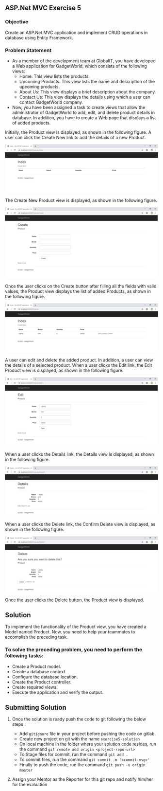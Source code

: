 ## ASP.Net MVC Exercise 5

### Objective
Create an ASP.Net MVC application and implement CRUD operations in database using Entity Framework.

### Problem Statement
* As a member of the development team at GlobalIT, you have developed a Web application for GadgetWorld, which consists of the following views:
    * Home: This view lists the products.
    * Upcoming Products: This view lists the name and description of the upcoming products.
    * About Us: This view displays a brief description about the company.
    * Contact Us: This view displays the details using which a user can contact GadgetWorld company.
* Now, you have been assigned a task to create views that allow the administrator of GadgetWorld to add, edit, and delete product details in database. In addition, you have to create a Web page that displays a list of added products.

Initially, the Product view is displayed, as shown in the following figure. A user can click the Create New link to add the details of a new Product.

![IndexPage](Screenshots/Index.jpg)

The Create New Product view is displayed, as shown in the following figure.

![CreatePage](Screenshots/Create.jpg)

Once the user clicks on the Create button after filling all the fields with valid values, the Product view displays the list of added Products, as shown in the following figure.

![ProductsPage](Screenshots/Products.jpg)

A user can edit and delete the added product. In addition, a user can view the details of a selected product. When a user clicks the Edit link, the Edit Product view is displayed, as shown in the following figure.

![EditPage](Screenshots/Edit.jpg)

When a user clicks the Details link, the Details view is displayed, as shown in the following figure.

![DetailsPage](Screenshots/Details.jpg)

When a user clicks the Delete link, the Confirm Delete view is displayed, as shown in the following figure.

![DeletePage](Screenshots/Delete.jpg)

Once the user clicks the Delete button, the Product view is displayed.

## Solution
To implement the functionality of the Product view, you have created a Model named Product.
Now, you need to help your teammates to accomplish the preceding task.

### To solve the preceding problem, you need to perform the following tasks:
* Create a Product model.
* Create a database context.
* Configure the database location.
* Create the Product controller.
* Create required views.
* Execute the application and verify the output.

## Submitting Solution
1. Once the solution is ready push the code to git following the below steps :
    * Add `gitignore` file in your project before pushing the code on gitlab.
    * Create new project on git with the name `exercise5-solution`
    * On local machine in the folder where your solution code resides, run the command `git remote add origin <project-repo-url>`
    * To Stage files for commit, run the command `git add .`
    * To commit files, run the command `git commit -m '<commit-msg>'`
    * Finally to push the code, run the command `git push -u origin master`

2. Assign your Mentor as the Reporter for this git repo and notify him/her for the evaluation